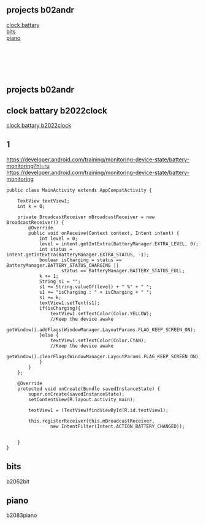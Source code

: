 ## projects b02andr
[clock battary](#clock-battary-b2022clock)  
[bits](#bits)  
[piano](#piano)  
[](#)  
[](#)  
[](#)  
[](#)  
[](#)  
[](#)  

## projects b02andr
## clock battary b2022clock
[clock battary b2022clock]()  
## 1
https://developer.android.com/training/monitoring-device-state/battery-monitoring?hl=ru   
https://developer.android.com/training/monitoring-device-state/battery-monitoring  
```
public class MainActivity extends AppCompatActivity {

    TextView textView1;
    int k = 0;

    private BroadcastReceiver mBroadcastReceiver = new BroadcastReceiver() {
        @Override
        public void onReceive(Context context, Intent intent) {
            int level = 0;
            level = intent.getIntExtra(BatteryManager.EXTRA_LEVEL, 0);
            int status = intent.getIntExtra(BatteryManager.EXTRA_STATUS, -1);
            boolean isCharging = status == BatteryManager.BATTERY_STATUS_CHARGING ||
                    status == BatteryManager.BATTERY_STATUS_FULL;
            k += 1;
            String s1 = "";
            s1 += String.valueOf(level) + " %" + " ";
            s1 += "isCharging : " + isCharging + " ";
            s1 += k;
            textView1.setText(s1);
            if(isCharging){
                textView1.setTextColor(Color.YELLOW);
                //Keep the device awake
                getWindow().addFlags(WindowManager.LayoutParams.FLAG_KEEP_SCREEN_ON);
            }else {
                textView1.setTextColor(Color.CYAN);
                //Keep the device awake
                getWindow().clearFlags(WindowManager.LayoutParams.FLAG_KEEP_SCREEN_ON);
            }
        }
    };

    @Override
    protected void onCreate(Bundle savedInstanceState) {
        super.onCreate(savedInstanceState);
        setContentView(R.layout.activity_main);

        textView1 = (TextView)findViewById(R.id.textView1);

        this.registerReceiver(this.mBroadcastReceiver,
                new IntentFilter(Intent.ACTION_BATTERY_CHANGED));


    }
}

```
## bits
b2062bit

## piano
b2083piano
